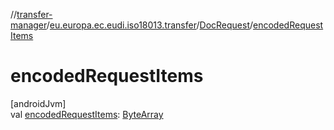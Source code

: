 //[transfer-manager](../../../index.md)/[eu.europa.ec.eudi.iso18013.transfer](../index.md)/[DocRequest](index.md)/[encodedRequestItems](encoded-request-items.md)

# encodedRequestItems

[androidJvm]\
val [encodedRequestItems](encoded-request-items.md): [ByteArray](https://kotlinlang.org/api/latest/jvm/stdlib/kotlin/-byte-array/index.html)
